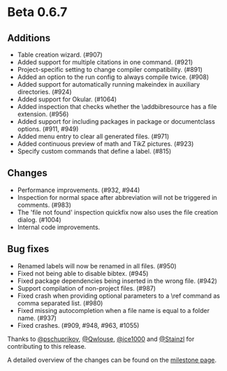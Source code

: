# Beta 0.6.7


## Additions
- Table creation wizard. (#907)
- Added support for multiple citations in one command. (#921)
- Project-specific setting to change compiler compatibility. (#891)
- Added an option to the run config to always compile twice. (#908)
- Added support for automatically running makeindex in auxiliary directories. (#924)
- Added support for Okular. (#1064)
- Added inspection that checks whether the \addbibresource has a file extension. (#956)
- Added support for including packages in package or documentclass options. (#911, #949)
- Added menu entry to clear all generated files. (#971)
- Added continuous preview of math and TikZ pictures. (#923)
- Specify custom commands that define a label. (#815)

## Changes
- Performance improvements. (#932, #944)
- Inspection for normal space after abbreviation will not be triggered in comments. (#983)
- The 'file not found' inspection quickfix now also uses the file creation dialog. (#1004)
- Internal code improvements.

## Bug fixes
- Renamed labels will now be renamed in all files. (#950)
- Fixed not being able to disable bibtex. (#945)
- Fixed package dependencies being inserted in the wrong file. (#942)
- Support compilation of non-project files. (#987)
- Fixed crash when providing optional parameters to a \ref command as comma separated list. (#980)
- Fixed missing autocompletion when a file name is equal to a folder name. (#937)
- Fixed crashes. (#909, #948, #963, #1055)

Thanks to [@pschuprikov](https://github.com/pschuprikov), [@Qwlouse](https://github.com/Qwlouse), [@ice1000](https://github.com/ice1000) and [@Stainzl](https://github.com/Stainzl) for contributing to this release.

A detailed overview of the changes can be found on the [milestone page](https://github.com/Hannah-Sten/TeXiFy-IDEA/milestone/16).